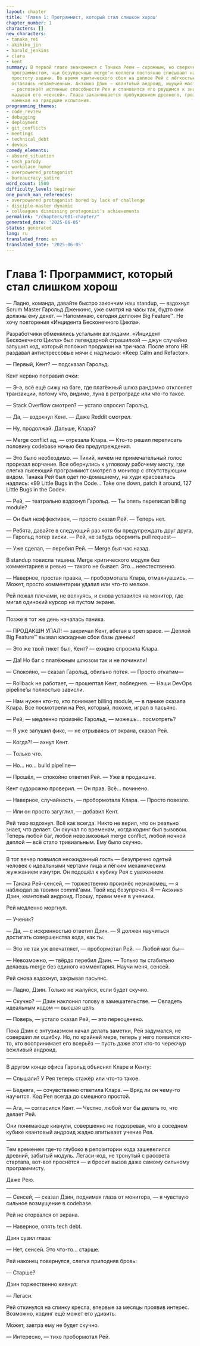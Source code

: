 ```yaml
---
layout: chapter
title: 'Глава 1: Программист, который стал слишком хорош'
chapter_number: 1
characters: []
new_characters:
- tanaka_rei
- akihiko_jin
- harold_jenkins
- clara
- kent
summary: В первой главе знакомимся с Танака Реем — скромным, но сверхчеловечески одарённым
  программистом, чьи безупречные merge'и коллеги постоянно списывают на удачу или
  простоту задачи. Во время критического сбоя на деплое Рей с лёгкостью чинит всё,
  оставаясь незамеченным. Акэхико Дзин — квантовый андроид, ищущий мастерство программирования,
  — распознаёт истинные способности Рея и становится его рвущимся к знаниям учеником,
  называя его «сенсей». Глава заканчивается пробуждением древнего, грозного легаси-кода,
  намекая на грядущие испытания.
programming_themes:
- code_review
- debugging
- deployment
- git_conflicts
- meetings
- technical_debt
- devops
comedy_elements:
- absurd_situation
- tech_parody
- workplace_humor
- overpowered_protagonist
- bureaucracy_satire
word_count: 1500
difficulty_level: beginner
one_punch_man_references:
- overpowered protagonist bored by lack of challenge
- disciple-master dynamic
- colleagues dismissing protagonist's achievements
permalink: "/chapters/001-chapter/"
generated_date: '2025-06-05'
status: generated
lang: ru
translated_from: en
translated_date: '2025-06-05'
---
```


# Глава 1: Программист, который стал слишком хорош

— Ладно, команда, давайте быстро закончим наш standup, — вздохнул Scrum Master Гарольд Дженкинс, уже смотря на часы так, будто они должны ему денег. — Напоминаю, сегодня деплоим Big Feature™. Не хочу повторения «Инцидента Бесконечного Цикла».

Разработчики обменялись усталыми взглядами. «Инцидент Бесконечного Цикла» был легендарной страшилкой — джун случайно запушил код, который положил продакшн на три часа. После этого HR раздавал антистрессовые мячи с надписью: «Keep Calm and Refactor».

— Первый, Кент? — подсказал Гарольд.

Кент нервно поправил очки:

— Э-э, всё ещё сижу на баге, где платёжный шлюз рандомно отклоняет транзакции, потому что, видимо, луна в ретрограде или что-то такое.

— Stack Overflow смотрел? — устало спросил Гарольд.

— Да, — вздохнул Кент. — Даже Reddit смотрел.

— Ну, продолжай. Дальше, Клара?

— Merge conflict ад, — отрезала Клара. — Кто-то решил переписать половину codebase ночью без предупреждения.

— Это было необходимо. — Тихий, ничем не примечательный голос прорезал ворчание. Все обернулись к угловому рабочему месту, где слегка лысеющий программист смотрел в монитор с отсутствующим видом. Танака Рей был одет по-домашнему, на худи красовалась надпись: «99 Little Bugs in the Code... Take one down, patch it around, 127 Little Bugs in the Code».

— Рей, — театрально вздохнул Гарольд. — Ты опять переписал billing module?

— Он был неэффективен, — просто сказал Рей. — Теперь нет.

— Ребята, давайте в следующий раз хотя бы предупреждать друг друга, — Гарольд потер виски. — Рей, не забудь оформить pull request—

— Уже сделал, — перебил Рей. — Merge был час назад.

В standup повисла тишина. Merge критического модуля без комментариев и ревью — такого не бывает. Это... неестественно.

— Наверное, простая правка, — пробормотала Клара, отмахнувшись. — Может, просто комментарии удалил или что-то мелкое.

Рей пожал плечами, не волнуясь, и снова уставился на монитор, где мигал одинокий курсор на пустом экране.

---

Позже в тот же день началась паника.

— ПРОДАКШН УПАЛ! — закричал Кент, вбегая в open space. — Деплой Big Feature™ вызвал каскадные сбои базы данных!

— Это же твой тикет был, Кент? — ехидно спросила Клара.

— Да! Но баг с платёжным шлюзом так и не починили!

— Спокойно, — сказал Гарольд, обильно потея. — Просто откатим—

— Rollback не работает, — прошептал Кент, побледнев. — Наши DevOps pipeline'ы полностью зависли.

— Нам нужен кто-то, кто понимает billing module, — в панике сказала Клара. Все посмотрели на Рея, который, похоже, играл в пасьянс.

— Рей, — медленно произнёс Гарольд, — можешь... посмотреть?

— Я уже запушил фикс, — не отрываясь от экрана, сказал Рей.

— Когда?! — ахнул Кент.

— Только что.

— Но... но... build pipeline—

— Прошёл, — спокойно ответил Рей. — Уже в продакшне.

Кент судорожно проверил. — Он прав. Всё... починено.

— Наверное, случайность, — пробормотала Клара. — Просто повезло.

— Или он просто загуглил, — добавил Кент.

Рей тихо вздохнул. Всё как всегда. Никто не верил, что он реально знает, что делает. Он скучал по временам, когда кодинг был вызовом. Теперь любой баг, любой невозможный merge conflict, любой ночной деплой — всё стало тривиальным. Ему было скучно.

---

В тот вечер появился неожиданный гость — безупречно одетый человек с идеальными чертами лица и лёгким механическим жужжанием изнутри. Он подошёл к кубику Рея с уважением.

— Танака Рей-сенсей, — торжественно произнёс незнакомец, — я наблюдал за твоими commit'ами. Твой код безупречен. Я — Акэхико Дзин, квантовый андроид. Прошу, прими меня в ученики.

Рей медленно моргнул.

— Ученик?

— Да, — с искренностью ответил Дзин. — Я должен научиться достигать совершенства кода, как ты.

— Это не так уж впечатляет, — пробормотал Рей. — Любой мог бы—

— Невозможно, — твёрдо перебил Дзин. — Только ты стабильно делаешь merge без единого комментария. Научи меня, сенсей.

Рей снова вздохнул, закрывая пасьянс.

— Ладно, Дзин. Только не жалуйся, если будет скучно.

— Скучно? — Дзин наклонил голову в замешательстве. — Овладеть идеальным кодом — высшая цель.

— Поверь, — устало сказал Рей, — это переоценено.

Пока Дзин с энтузиазмом начал делать заметки, Рей задумался, не совершил ли ошибку. Но, по крайней мере, теперь у него появился кто-то, кто воспринимает его всерьёз — пусть даже этот кто-то чересчур вежливый андроид.

---

В другом конце офиса Гарольд объяснял Кларе и Кенту:

— Слышали? У Рея теперь стажёр или что-то такое.

— Бедняга, — сочувственно ответила Клара. — Вряд ли он чему-то научится. Код Рея всегда до смешного простой.

— Ага, — согласился Кент. — Честно, любой мог бы делать то, что делает Рей.

Они понимающе кивнули, совершенно не подозревая, что в соседнем кубике квантовый андроид жадно впитывает учение Рея.

---

Тем временем где-то глубоко в репозитории кода зашевелился древний, забытый модуль. Легаси-код, не тронутый с рассвета стартапа, вот-вот проснётся — и бросит вызов даже самому сильному программисту.

Даже Рею.

---

— Сенсей, — сказал Дзин, поднимая глаза от монитора, — я чувствую сильное возмущение в codebase.

Рей не оторвался от экрана.

— Наверное, опять tech debt.

Дзин сузил глаза:

— Нет, сенсей. Это что-то... старше.

Рей наконец повернулся, слегка приподняв бровь:

— Старше?

Дзин торжественно кивнул:

— Легаси.

Рей откинулся на спинку кресла, впервые за месяцы проявив интерес. Возможно, кодинг ещё может его удивить.

Может, завтра ему не будет скучно.

— Интересно, — тихо пробормотал Рей.
